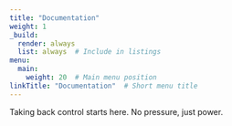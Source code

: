 ```yaml
---
title: "Documentation"
weight: 1
_build:
  render: always
  list: always  # Include in listings
menu:
  main:
    weight: 20  # Main menu position
linkTitle: "Documentation"  # Short menu title
---
```


Taking back control starts here. No pressure, just power.